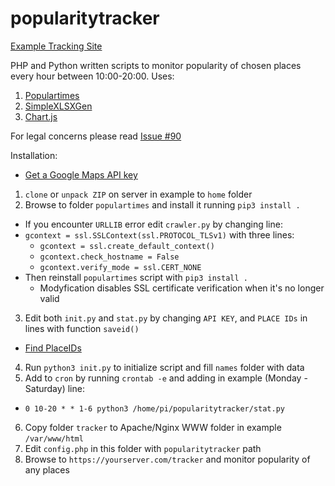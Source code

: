 # popularitytracker

[Example Tracking Site](https://zygtech.pl/tracker/)

PHP and Python written scripts to monitor popularity of chosen places every hour between 10:00-20:00. Uses:
1. [Populartimes](https://github.com/m-wrzr/populartimes/)
2. [SimpleXLSXGen](https://github.com/shuchkin/simplexlsxgen/)
3. [Chart.js](https://www.chartjs.org/)

For legal concerns please read [Issue #90](https://github.com/m-wrzr/populartimes/issues/90)

Installation:
+ [Get a Google Maps API key](https://developers.google.com/places/web-service/get-api-key)
1. `clone` or `unpack ZIP` on server in example to `home` folder
2. Browse to folder `populartimes` and install it running `pip3 install .`
+ If you encounter `URLLIB` error edit `crawler.py` by changing line:
+ `gcontext = ssl.SSLContext(ssl.PROTOCOL_TLSv1)` with three lines:
  + `gcontext = ssl.create_default_context()`
  + `gcontext.check_hostname = False`
  + `gcontext.verify_mode = ssl.CERT_NONE`
+ Then reinstall `populartimes` script with `pip3 install .`  
  + Modyfication disables SSL certificate verification when it's no longer valid
3. Edit both `init.py` and `stat.py` by changing `API KEY`, and `PLACE IDs` in lines with function `saveid()`
+ [Find PlaceIDs](https://developers.google.com/maps/documentation/javascript/examples/places-placeid-finder)
4. Run `python3 init.py` to initialize script and fill `names` folder with data
5. Add to `cron` by running `crontab -e` and adding in example (Monday - Saturday) line:
+ `0 10-20 * * 1-6 python3 /home/pi/popularitytracker/stat.py`
6. Copy folder `tracker` to Apache/Nginx WWW folder in example `/var/www/html`
7. Edit `config.php` in this folder with `popularitytracker` path
8. Browse to `https://yourserver.com/tracker` and monitor popularity of any places

